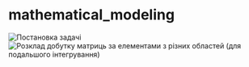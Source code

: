 # mathematical_modeling
![Постановка задачі](C:\Users\pilay\PycharmProjects\lab_math_model\photo_2025-05-30_08-59-52.png)
![Розклад добутку матриць за елементами з різних областей (для подальшого інтегрування)](C:\Users\pilay\PycharmProjects\lab_math_model\photo_2025-05-20_21-37-31.png)
